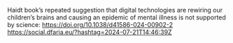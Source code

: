 Haidt book’s repeated suggestion that digital technologies are rewiring our children’s brains and causing an epidemic of mental illness is not supported by science: https://doi.org/10.1038/d41586-024-00902-2 https://social.dfaria.eu/?hashtag=2024-07-21T14:46:39Z